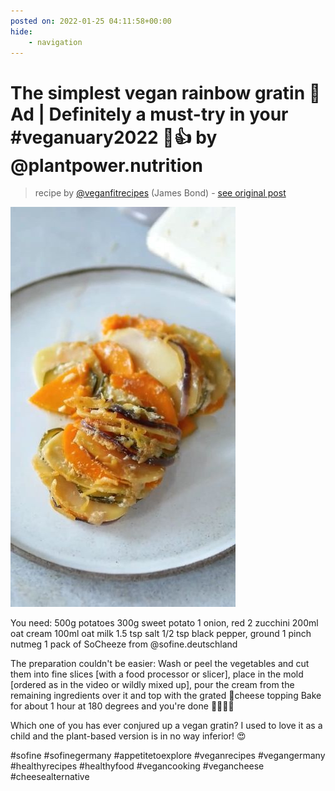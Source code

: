 ```yaml
---
posted on: 2022-01-25 04:11:58+00:00
hide:
    - navigation
---
```


# The simplest vegan rainbow gratin 🤤 Ad | Definitely a must-try in your #veganuary2022 🌱👍 by @plantpower.nutrition 

> recipe by [@veganfitrecipes](https://www.instagram.com/veganfitrecipes/) 
(James Bond) - [see original post](https://instagram.com/p/CZI6EdwjwGp)

![](../img/veganfitrecipes_25-01-2022_0401.png)


You need:
500g potatoes
300g sweet potato
1 onion, red
2 zucchini
200ml oat cream
100ml oat milk
1.5 tsp salt
1/2 tsp black pepper, ground
1 pinch nutmeg
1 pack of SoCheeze from @sofine.deutschland

The preparation couldn't be easier: Wash or peel the vegetables and cut them into fine slices [with a food processor or slicer], place in the mold [ordered as in the video or wildly mixed up], pour the cream from the remaining ingredients over it and top with the grated 🌱cheese topping Bake for about 1 hour at 180 degrees and you're done 👩‍🍳👩‍🍳

Which one of you has ever conjured up a vegan gratin? I used to love it as a child and the plant-based version is in no way inferior! 😍

\#sofine \#sofinegermany \#appetitetoexplore \#veganrecipes \#vegangermany \#healthyrecipes \#healthyfood \#vegancooking \#vegancheese \#cheesealternative 